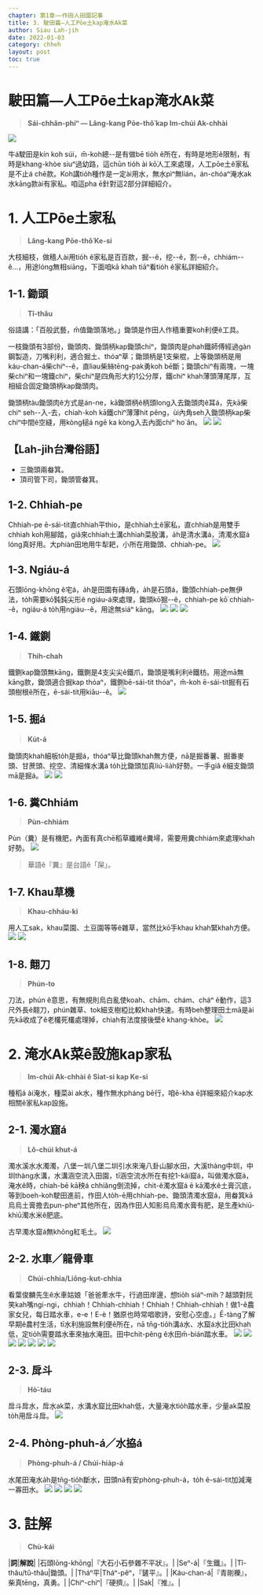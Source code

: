 ```yaml
---
chapter: 第1章——作田人田園記事
title: 3. 駛田篇—人工Pōe土kap淹水Ak菜
author: Siau Lah-jih
date: 2022-01-03
category: chheh
layout: post
toc: true
---
```


# 駛田篇—人工Pōe土kap淹水Ak菜
> **Sái-chhân-phiⁿ — Lâng-kang Pōe-thô͘ kap Im-chúi Ak-chhài**

![](/too5/01/1-5-4.ChhiahpeKapTi5thau5.jpg)

牛á駛田是kín koh súi，m̄-koh總--是有做bē tio̍h ê所在，有時是地形ê限制，有時是khang-khòe siuⁿ過幼路，這chūn tio̍h ài kō͘人工來處理，人工pōe土ê家私是不止á chē款。Koh講tio̍h種作是一定ài用水，無水pìⁿ無lián，án-chóaⁿ淹水ak水kāng款ài有家私。咱這pha ē針對這2部分詳細紹介。

# 1. 人工Pōe土家私
> **Lâng-kang Pōe-thô͘ Ke-si**

大枝細枝，做穡人ài用tio̍h ê家私是百百款，掘--ê，挖--ê，割--ê，chhiám--ê…，用途lóng無相siāng，下面咱kā khah tiāⁿ看tio̍h ê家私詳細紹介。

## 1-1. 鋤頭
> **Tî-thâu**
  
俗語講：「百般武藝，m̄值鋤頭落地。」鋤頭是作田人作穡重要koh利便ê工具。

一枝鋤頭有3部份，鋤頭肉、鋤頭柄kap鋤頭chiⁿ，鋤頭肉是phah鐵師傅經過gàn鋼製造，刀嘴利利，適合掘土、thóaⁿ草；鋤頭柄是1支柴棍，上等鋤頭柄是用káu-chan-á柴chiⁿ--ê，直liau柴絲tēng-pak勇koh bē斷；鋤頭chiⁿ有兩塊，一塊柴chiⁿ和一塊鐵chiⁿ，柴chiⁿ是四角形大約1公分厚，鐵chiⁿ khah薄頭薄尾厚，互相組合固定鋤頭柄kap鋤頭肉。

鋤頭柄tàu鋤頭肉ê方式是án-ne，kā鋤頭柄ê柄頭long入去鋤頭肉ê耳á，先kā柴chiⁿ seh--入-去，chiah-koh kā鐵chiⁿ薄薄hit pêng，ùi內角seh入鋤頭柄kap柴chiⁿ中間ê空縫，用kòng槌á ngē ka kòng入去內面chiⁿ ho͘ ân。
![](../too5/01/1-5-1.鋤頭.jpg)
![](../too5/01/1-5-2.鋤頭.jpg)

## 【Lah-jih台灣俗語】
- 三鋤頭兩畚箕。
- 頂司管下司，鋤頭管畚箕。

## 1-2. Chhiah-pe
Chhiah-pe ē-sái-tit直chhiah平thio，是chhiah土ê家私，直chhiah是用雙手chhiah koh用腳踏，giâ來chhiah土溝chhiah菜股溝，a̍h是清水溝á，清濁水窟á lóng真好用。大phiàn田地用牛犁耙，小所在用鋤頭、chhiah-pe。
![](../too5/01/1-5-3.鍤桮.jpg)

## 1-3. Ngiáu-á
石頭lōng-khōng ê宅á，a̍h是田園有磚á角，a̍h是石頭á，鋤頭chhiah-pe無伊法，to̍h需要kō͘鈍鈍尖形ê ngiáu-á來處理，鋤頭kō͘掘--ê，chhiah-pe kō͘ chhiah--ê，ngiáu-á to̍h用ngiáu--ê，用途無siáⁿ kāng。
![](../too5/01/1-5-5.撓仔.jpg)
![](../too5/01/1-5-6.撓仔.jpg)
![](../too5/01/1-5-7.撓仔.jpg)

## 1-4. 鐵鍘
> **Thih-chah**

鐵鍘kap鋤頭無kāng，鐵鍘是4支尖尖ê鐵爪，鋤頭是嘴利利ê鐵枋。用途mā無kāng款，鋤頭適合掘kap thóaⁿ，鐵鍘bē-sái-tit thóaⁿ，m̄-koh ē-sái-tit掘有石頭樹根ê所在，ē-sái-tit用kiāu--ê。
![](../too5/01/1-5-8.鋤頭鐵鍘.jpg)

## 1-5. 掘á
> **Ku̍t-á**

鋤頭肉khah細板to̍h是掘á，thóaⁿ草比鋤頭khah無方便，nā是掘番薯、掘番麥頭、甘蔗頭、挖空、清細條水溝á to̍h比鋤頭加真liú-lia̍h好勢。一手giâ ê細支鋤頭mā是掘á。
![](../too5/01/1-5-9.掘仔.jpg)
![](../too5/01/1-5-10.掘仔.jpg)

## 1-6. 糞Chhiám
> **Pùn-chhiám**

Pùn（糞）是有機肥，內面有真chē稻草纖維ê糞埽，需要用糞chhiám來處理khah好勢。
![](../too5/01/1-5-11.鍤桮糞扦.jpg)
> 華語ê『糞』是台語ê「屎」。

## 1-7. Khau草機
> **Khau-chháu-ki**

用人工sak，khau菜園、土豆園等等ê雜草，當然比kō͘手khau khah緊khah方便。
![](../too5/01/1-5-12.薅草機.jpg)
![](../too5/01/1-5-13.薅草機.jpg)

## 1-8. 翸刀
> **Phún-to**

刀法，phún ê意思，有無規則烏白亂使koah、chām、chám、cháⁿ ê動作，這3尺外長ê翸刀，phún雜草、tok細支樹椏比較khah快速。有時beh整理田土mā是ài先kā收成了ê老欉死欉處理掉，chiah有法度接後壁ê khang-khòe。
![](../too5/01/1-5-14.翸刀.jpg)

# 2. 淹水Ak菜ê設施kap家私
> **Im-chúi Ak-chhài ê Siat-si kap Ke-si**

種稻á ài淹水，種菜ài ak水，種作無水pháng bē行，咱ē-kha ē詳細來紹介kap水相關ê家私kap設施。

## 2-1. 濁水窟á
> **Lô-chúi khut-á**

濁水溪水水濁濁，八堡一圳八堡二圳引水來淹八卦山腳水田，大溪thàng中圳，中圳thàng水溝，水溝涵空流入田園，tī涵空流水所在有挖1-kâi窟á，叫做濁水窟á，淹水ê時，chiah-bē kā秧á chhiâng倒流掉，chit-ê濁水窟á ē kā濁水ê土膏沉底，等到boeh-koh駛田進前，作田人to̍h-ē用chhiah-pe、鋤頭清濁水窟á，用畚箕kā烏烏土膏擔去pun-pheⁿ其他所在，因為作田人知影烏烏濁水膏有肥，是生產khiū-khiū濁水米ê肥底。

古早濁水窟á無khōng紅毛土。
![](../too5/01/1-7-1.濁水窟仔.jpg)

## 2-2. 水車／龍骨車
> **Chúi-chhia/Liông-kut-chhia**

看葉俊麟先生ê水車姑娘「爸爸牽水牛，行過田岸邊，想tio̍h siáⁿ-mi̍h？越頭對阮笑kah嘴ngi-ngi，chhiah！Chhiah-chhiah！Chhiah！Chhiah-chhiah！做1-ê農家女兒，每日踏水車，e-e！E-è！猶原也時常唱歌詩，安慰心空虛。」Ē-tàng了解早期ê農村生活，tī水利施設無利便ê所在，nā tn̄g-tio̍h溝á水、水窟á水比田khah低，定tio̍h需要踏水車來抽水淹田。田中chit-pêng ê水田m̄-bián踏水車。
![](../too5/01/1-7-2.水車.jpg)
![](../too5/01/1-7-3.水車.jpg)
![](../too5/01/1-7-4.水車.jpg)
![](../too5/01/1-7-5.水車.jpg)
![](../too5/01/1-7-6.水車.jpg)
![](../too5/01/1-7-7.水車.jpg)
![](../too5/01/1-7-8.踏水車.jpg)

## 2-3. 戽斗
> **Hò͘-táu**

戽斗戽水，戽水ak菜，水溝水窟比田khah低，大量淹水tio̍h踏水車，少量ak菜股to̍h用戽斗戽。
![](../too5/01/1-7-9.戽斗.jpg)

## 2-4. Phòng-phuh-á／水拹á
> **Phòng-phuh-á / Chúi-hia̍p-á**

水尾田淹水a̍h是tn̄g-tio̍h斷水，田頭nā有安phòng-phuh-á，to̍h ē-sái-tit加減淹一寡田水。
![](../too5/01/1-7-10.Chui2hiap8a2.jpg)
![](../too5/01/1-7-11.Chui2hiap8a2.jpg)
![](../too5/01/1-7-12.Chui2hiap8a2.jpg)
![](../too5/01/1-7-13.Chui2hiap8a2.jpg)

# 3. 註解
> **Chù-kái**

|**詞**|**解說**|
|石頭lōng-khōng|『大石小石參雜不平狀』。|
|Seⁿ-á|『生鐵』。|
|Tî-thâu/tû-thâu|鋤頭。|
|Tháⁿ平|Tháⁿ-pêⁿ，『鏟平』。|
|Káu-chan-á|『青剛櫟』，柴真tēng，真勇。|
|Chiⁿ-chiⁿ|『硬擠』。|
|Sak|『推』。|
